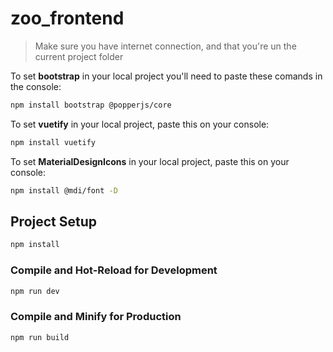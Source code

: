 # zoo_frontend

> Make sure you have internet connection, and that you're un the current project folder

To set **bootstrap** in your local project you'll need to paste these comands in the console:

```sh
npm install bootstrap @popperjs/core
```

To set **vuetify** in your local project, paste this on your console:

```sh
npm install vuetify
```

To set **MaterialDesignIcons** in your local project, paste this on your console:

```sh
npm install @mdi/font -D
```
## Project Setup

```sh
npm install
```

### Compile and Hot-Reload for Development

```sh
npm run dev
```

### Compile and Minify for Production

```sh
npm run build
```
